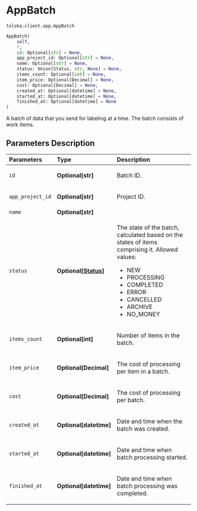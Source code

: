 # AppBatch
`toloka.client.app.AppBatch`

```python
AppBatch(
    self,
    *,
    id: Optional[str] = None,
    app_project_id: Optional[str] = None,
    name: Optional[str] = None,
    status: Union[Status, str, None] = None,
    items_count: Optional[int] = None,
    item_price: Optional[Decimal] = None,
    cost: Optional[Decimal] = None,
    created_at: Optional[datetime] = None,
    started_at: Optional[datetime] = None,
    finished_at: Optional[datetime] = None
)
```

A batch of data that you send for labeling at a time. The batch consists of work items.

## Parameters Description

| Parameters | Type | Description |
| :----------| :----| :-----------|
`id`|**Optional\[str\]**|<p>Batch ID.</p>
`app_project_id`|**Optional\[str\]**|<p>Project ID.</p>
`name`|**Optional\[str\]**|<p></p>
`status`|**Optional\[[Status](toloka.client.app.AppBatch.Status.md)\]**|<p>The state of the batch, calculated based on the states of items comprising it. Allowed values:<ul><li>NEW</li><li>PROCESSING</li><li>COMPLETED</li><li>ERROR</li><li>CANCELLED</li><li>ARCHIVE</li><li>NO_MONEY</li></ul></p>
`items_count`|**Optional\[int\]**|<p>Number of items in the batch.</p>
`item_price`|**Optional\[Decimal\]**|<p>The cost of processing per item in a batch.</p>
`cost`|**Optional\[Decimal\]**|<p>The cost of processing per batch.</p>
`created_at`|**Optional\[datetime\]**|<p>Date and time when the batch was created.</p>
`started_at`|**Optional\[datetime\]**|<p>Date and time when batch processing started.</p>
`finished_at`|**Optional\[datetime\]**|<p>Date and time when batch processing was completed.</p>
